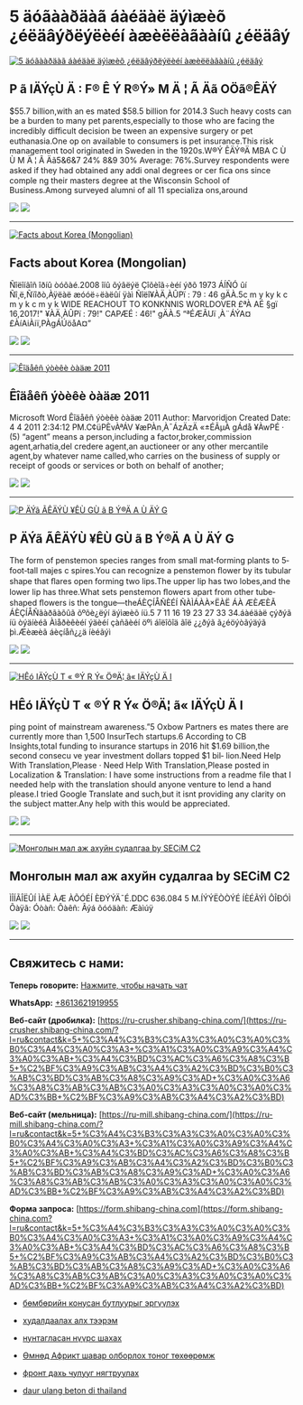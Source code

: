 # 5 äóãààðäàã áàéäàë äýìæèõ ¿éëäâýðëýëèéí àæèëëàãààíû ¿éëäâý

<a href="https://swt.shibang-china.com/?l=ru&img&k=5+%C3%A4%C3%B3%C3%A3%C3%A0%C3%A0%C3%B0%C3%A4%C3%A0%C3%A3+%C3%A1%C3%A0%C3%A9%C3%A4%C3%A0%C3%AB+%C3%A4%C3%BD%C3%AC%C3%A6%C3%A8%C3%B5+%C2%BF%C3%A9%C3%AB%C3%A4%C3%A2%C3%BD%C3%B0%C3%AB%C3%BD%C3%AB%C3%A8%C3%A9%C3%AD+%C3%A0%C3%A6%C3%A8%C3%AB%C3%AB%C3%A0%C3%A3%C3%A0%C3%A0%C3%AD%C3%BB+%C2%BF%C3%A9%C3%AB%C3%A4%C3%A2%C3%BD" target="_blank">![5 äóãààðäàã áàéäàë äýìæèõ ¿éëäâýðëýëèéí àæèëëàãààíû ¿éëäâý](http://static.shibang-china.com/all-800x300/282.jpg)</a>

## P &#227; I&#196;&#221;&#231;&#217; &#196; : F&#174; &#202; &#221; R&#174;&#221;&#187; M &#196; &#166; &#195; &#196;&#227; O&#214;&#227;&#174;&#202;&#196;&#221;
$55.7 billion,with an es mated $58.5 billion for 2014.3 Such heavy costs can be a burden to many pet parents,especially to those who are facing the incredibly diﬃcult decision be tween an expensive surgery or pet euthanasia.One op on available to consumers is pet insurance.This risk management tool originated in Sweden in the 1920s.W&#174;&#221; &#202;&#196;&#221;&#174;&#196; MBA C &#217; &#217; M &#196; &#166; &#195; &#196;&#227;5&amp;6&amp;7 24% 8&amp;9 30% Average: 76%.Survey respondents were asked if they had obtained any addi onal degrees or cer ﬁca ons since comple ng their masters degree at the Wisconsin School of Business.Among surveyed alumni of all 11 specializa ons,around


<a href="https://whatsapp.shibangsoft.com/WhatsApp.php" target="_blank" title="WhatsApp">![](http://static.shibang-china.com/icon/whatsapp.png)</a> <a href="https://swt.shibang-china.com/?l=ru&icon&k=5+%C3%A4%C3%B3%C3%A3%C3%A0%C3%A0%C3%B0%C3%A4%C3%A0%C3%A3+%C3%A1%C3%A0%C3%A9%C3%A4%C3%A0%C3%AB+%C3%A4%C3%BD%C3%AC%C3%A6%C3%A8%C3%B5+%C2%BF%C3%A9%C3%AB%C3%A4%C3%A2%C3%BD%C3%B0%C3%AB%C3%BD%C3%AB%C3%A8%C3%A9%C3%AD+%C3%A0%C3%A6%C3%A8%C3%AB%C3%AB%C3%A0%C3%A3%C3%A0%C3%A0%C3%AD%C3%BB+%C2%BF%C3%A9%C3%AB%C3%A4%C3%A2%C3%BD" target="_blank">![](http://static.shibang-china.com/icon/chat-ru.png)</a>

---

<a href="https://swt.shibang-china.com/?l=ru&img&k=5+%C3%A4%C3%B3%C3%A3%C3%A0%C3%A0%C3%B0%C3%A4%C3%A0%C3%A3+%C3%A1%C3%A0%C3%A9%C3%A4%C3%A0%C3%AB+%C3%A4%C3%BD%C3%AC%C3%A6%C3%A8%C3%B5+%C2%BF%C3%A9%C3%AB%C3%A4%C3%A2%C3%BD%C3%B0%C3%AB%C3%BD%C3%AB%C3%A8%C3%A9%C3%AD+%C3%A0%C3%A6%C3%A8%C3%AB%C3%AB%C3%A0%C3%A3%C3%A0%C3%A0%C3%AD%C3%BB+%C2%BF%C3%A9%C3%AB%C3%A4%C3%A2%C3%BD" target="_blank">![Facts about Korea (Mongolian)](http://static.shibang-china.com/all-800x300/535.jpg)</a>

## Facts about Korea (Mongolian)
&#209;&#238;&#235;&#238;&#237;&#227;&#238;&#241; &#238;&#240;&#237;&#251; &#242;&#243;&#245;&#224;&#233;.2008 &#238;&#237;&#251; &#245;&#253;&#226;&#235;&#253;&#235; &#199;&#238;&#245;&#232;&#238;&#227;&#247;&#232;&#233;&#237; &#253;&#240;&#245; 1973 &#193;&#205;&#209;&#211; &#251;&#237; &#209;&#238;&#184;&#235;,&#209;&#239;&#238;&#240;&#242;,&#192;&#255;&#235;&#224;&#235; &#230;&#243;&#243;&#235;&#247;&#235;&#224;&#235;&#251;&#237; &#255;&#224;&#236; &#209;&#238;&#235;&#238;&#165;&#192;&#196;&#184;&#192;&#219;P&#239; : 79 : 46 g&#196;&#192;.5c m y ky k c m y k c m y k WIDE REACHOUT TO KONKNNIS WORLDOVER &#163;&#170;&#192; A&#201; &#167;g&#239; 16,2017!&quot; &#165;&#192;&#196;&#184;&#192;&#219;P&#239; : 79!&quot; CAP&#198;&#201; : 46!&quot; g&#196;&#192;.5 “&#170;&#201;&#198;&#195;U&#239; &#184;&#192;&#168;&#193;&#221;A&#164; &#163;&#192;&#237;Ai&#192;i&#239;,P&#192;g&#193;&#218;&#246;&#229;A&#164;”


<a href="https://whatsapp.shibangsoft.com/WhatsApp.php" target="_blank" title="WhatsApp">![](http://static.shibang-china.com/icon/whatsapp.png)</a> <a href="https://swt.shibang-china.com/?l=ru&icon&k=5+%C3%A4%C3%B3%C3%A3%C3%A0%C3%A0%C3%B0%C3%A4%C3%A0%C3%A3+%C3%A1%C3%A0%C3%A9%C3%A4%C3%A0%C3%AB+%C3%A4%C3%BD%C3%AC%C3%A6%C3%A8%C3%B5+%C2%BF%C3%A9%C3%AB%C3%A4%C3%A2%C3%BD%C3%B0%C3%AB%C3%BD%C3%AB%C3%A8%C3%A9%C3%AD+%C3%A0%C3%A6%C3%A8%C3%AB%C3%AB%C3%A0%C3%A3%C3%A0%C3%A0%C3%AD%C3%BB+%C2%BF%C3%A9%C3%AB%C3%A4%C3%A2%C3%BD" target="_blank">![](http://static.shibang-china.com/icon/chat-ru.png)</a>

---

<a href="https://swt.shibang-china.com/?l=ru&img&k=5+%C3%A4%C3%B3%C3%A3%C3%A0%C3%A0%C3%B0%C3%A4%C3%A0%C3%A3+%C3%A1%C3%A0%C3%A9%C3%A4%C3%A0%C3%AB+%C3%A4%C3%BD%C3%AC%C3%A6%C3%A8%C3%B5+%C2%BF%C3%A9%C3%AB%C3%A4%C3%A2%C3%BD%C3%B0%C3%AB%C3%BD%C3%AB%C3%A8%C3%A9%C3%AD+%C3%A0%C3%A6%C3%A8%C3%AB%C3%AB%C3%A0%C3%A3%C3%A0%C3%A0%C3%AD%C3%BB+%C2%BF%C3%A9%C3%AB%C3%A4%C3%A2%C3%BD" target="_blank">![&#202;&#238;&#228;&#229;&#234;&#241; &#253;&#242;&#232;&#234;&#232; &#242;&#224;&#228;&#230; 2011](http://static.shibang-china.com/all-800x300/240.jpg)</a>

## &#202;&#238;&#228;&#229;&#234;&#241; &#253;&#242;&#232;&#234;&#232; &#242;&#224;&#228;&#230; 2011
Microsoft Word &#202;&#238;&#228;&#229;&#234;&#241; &#253;&#242;&#232;&#234;&#232; &#242;&#224;&#228;&#230; 2011 Author: Marvoridjon Created Date: 4 4 2011 2:34:12 PM.C&#162;&#252;P&#200;v&#192;&#170;&#193;V &#165;&#230;P&#192;n&#184;&#192;&#175;&#193;z&#196;z&#196; &#171;&#177;&#201;&#195;&#181;&#192; g&#193;d&#229; &#165;&#192;wP&#201;&nbsp;&#0183;&#32;(5) “agent” means a person,including a factor,broker,commission agent,arhatia,del credere agent,an auctioneer or any other mercantile agent,by whatever name called,who carries on the business of supply or receipt of goods or services or both on behalf of another;


<a href="https://whatsapp.shibangsoft.com/WhatsApp.php" target="_blank" title="WhatsApp">![](http://static.shibang-china.com/icon/whatsapp.png)</a> <a href="https://swt.shibang-china.com/?l=ru&icon&k=5+%C3%A4%C3%B3%C3%A3%C3%A0%C3%A0%C3%B0%C3%A4%C3%A0%C3%A3+%C3%A1%C3%A0%C3%A9%C3%A4%C3%A0%C3%AB+%C3%A4%C3%BD%C3%AC%C3%A6%C3%A8%C3%B5+%C2%BF%C3%A9%C3%AB%C3%A4%C3%A2%C3%BD%C3%B0%C3%AB%C3%BD%C3%AB%C3%A8%C3%A9%C3%AD+%C3%A0%C3%A6%C3%A8%C3%AB%C3%AB%C3%A0%C3%A3%C3%A0%C3%A0%C3%AD%C3%BB+%C2%BF%C3%A9%C3%AB%C3%A4%C3%A2%C3%BD" target="_blank">![](http://static.shibang-china.com/icon/chat-ru.png)</a>

---

<a href="https://swt.shibang-china.com/?l=ru&img&k=5+%C3%A4%C3%B3%C3%A3%C3%A0%C3%A0%C3%B0%C3%A4%C3%A0%C3%A3+%C3%A1%C3%A0%C3%A9%C3%A4%C3%A0%C3%AB+%C3%A4%C3%BD%C3%AC%C3%A6%C3%A8%C3%B5+%C2%BF%C3%A9%C3%AB%C3%A4%C3%A2%C3%BD%C3%B0%C3%AB%C3%BD%C3%AB%C3%A8%C3%A9%C3%AD+%C3%A0%C3%A6%C3%A8%C3%AB%C3%AB%C3%A0%C3%A3%C3%A0%C3%A0%C3%AD%C3%BB+%C2%BF%C3%A9%C3%AB%C3%A4%C3%A2%C3%BD" target="_blank">![P &#196;&#221;&#227; &#195;&#202;&#196;&#221;&#217; &#165;&#202;&#217; G&#217; &#227; B &#221;&#174;&#196; A &#217; &#196;&#221; G](http://static.shibang-china.com/all-800x300/384.jpg)</a>

## P &#196;&#221;&#227; &#195;&#202;&#196;&#221;&#217; &#165;&#202;&#217; G&#217; &#227; B &#221;&#174;&#196; A &#217; &#196;&#221; G
The form of penstemon species ranges from small mat‐forming plants to 5‐foot‐tall majes c spires.You can recognize a penstemon ﬂower by its tubular shape that ﬂares open forming two lips.The upper lip has two lobes,and the lower lip has three.What sets penstemon ﬂowers apart from other tube‐shaped ﬂowers is the tongue—the&#193;&#200;&#199;&#205;&#197;&#209;&#200;&#201;&#205; &#209;&#192;&#204;&#193;&#192;&#192;&#215;&#203;&#192;&#203; &#193;&#192; &#198;&#200;&#198;&#200;&#195; &#193;&#200;&#199;&#205;&#197;&#209;&#227;&#224;&#240;&#227;&#224;&#245;&#251;&#227; &#245;&#186;&#245;&#232;&#191;&#235;&#253;&#237; &#228;&#253;&#236;&#230;&#232;&#245; &#237;&#252;.5 7 11 16 19 23 27 33 34.&#225;&#224;&#233;&#228;&#224;&#235; &#231;&#253;&#240;&#253;&#227; &#237;&#252; &#242;&#253;&#228;&#237;&#232;&#233;&#227; &#192;&#236;&#229;&#240;&#232;&#234;&#232;&#233;&#237; &#253;&#228;&#232;&#233;&#237; &#231;&#224;&#241;&#227;&#232;&#233;&#237; &#246;&#186;&#236; &#225;&#238;&#235;&#238;&#245;&#238;&#228; &#227;&#238;&#235; &#191;&#191;&#240;&#253;&#227; &#227;&#191;&#233;&#246;&#253;&#242;&#227;&#253;&#228;&#253;&#227; &#254;&#236;.&#198;&#232;&#230;&#232;&#227; &#225;&#232;&#231;&#237;&#229;&#241;&#191;&#191;&#228; &#237;&#232;&#233;&#227;&#253;&#236;


<a href="https://whatsapp.shibangsoft.com/WhatsApp.php" target="_blank" title="WhatsApp">![](http://static.shibang-china.com/icon/whatsapp.png)</a> <a href="https://swt.shibang-china.com/?l=ru&icon&k=5+%C3%A4%C3%B3%C3%A3%C3%A0%C3%A0%C3%B0%C3%A4%C3%A0%C3%A3+%C3%A1%C3%A0%C3%A9%C3%A4%C3%A0%C3%AB+%C3%A4%C3%BD%C3%AC%C3%A6%C3%A8%C3%B5+%C2%BF%C3%A9%C3%AB%C3%A4%C3%A2%C3%BD%C3%B0%C3%AB%C3%BD%C3%AB%C3%A8%C3%A9%C3%AD+%C3%A0%C3%A6%C3%A8%C3%AB%C3%AB%C3%A0%C3%A3%C3%A0%C3%A0%C3%AD%C3%BB+%C2%BF%C3%A9%C3%AB%C3%A4%C3%A2%C3%BD" target="_blank">![](http://static.shibang-china.com/icon/chat-ru.png)</a>

---

<a href="https://swt.shibang-china.com/?l=ru&img&k=5+%C3%A4%C3%B3%C3%A3%C3%A0%C3%A0%C3%B0%C3%A4%C3%A0%C3%A3+%C3%A1%C3%A0%C3%A9%C3%A4%C3%A0%C3%AB+%C3%A4%C3%BD%C3%AC%C3%A6%C3%A8%C3%B5+%C2%BF%C3%A9%C3%AB%C3%A4%C3%A2%C3%BD%C3%B0%C3%AB%C3%BD%C3%AB%C3%A8%C3%A9%C3%AD+%C3%A0%C3%A6%C3%A8%C3%AB%C3%AB%C3%A0%C3%A3%C3%A0%C3%A0%C3%AD%C3%BB+%C2%BF%C3%A9%C3%AB%C3%A4%C3%A2%C3%BD" target="_blank">![H&#202;&#243; I&#196;&#221;&#231;&#217; T &#171; &#174;&#221; R &#221;&#171; &#214;&#174;&#196;&#166; &#227;&#171; I&#196;&#221;&#231;&#217; &#196; I](http://static.shibang-china.com/all-800x300/275.jpg)</a>

## H&#202;&#243; I&#196;&#221;&#231;&#217; T &#171; &#174;&#221; R &#221;&#171; &#214;&#174;&#196;&#166; &#227;&#171; I&#196;&#221;&#231;&#217; &#196; I
ping point of mainstream awareness.”5 Oxbow Partners es mates there are currently more than 1,500 InsurTech startups.6 According to CB Insights,total funding to insurance startups in 2016 hit $1.69 billion,the second consecu ve year investment dollars topped $1 bil‐ lion.Need Help With Translation,Please&nbsp;&#0183;&#32;Need Help With Translation,Please posted in Localization &amp; Translation: I have some instructions from a readme file that I needed help with the translation should anyone venture to lend a hand please.I tried Google Translate and such,but it isnt providing any clarity on the subject matter.Any help with this would be appreciated.


<a href="https://whatsapp.shibangsoft.com/WhatsApp.php" target="_blank" title="WhatsApp">![](http://static.shibang-china.com/icon/whatsapp.png)</a> <a href="https://swt.shibang-china.com/?l=ru&icon&k=5+%C3%A4%C3%B3%C3%A3%C3%A0%C3%A0%C3%B0%C3%A4%C3%A0%C3%A3+%C3%A1%C3%A0%C3%A9%C3%A4%C3%A0%C3%AB+%C3%A4%C3%BD%C3%AC%C3%A6%C3%A8%C3%B5+%C2%BF%C3%A9%C3%AB%C3%A4%C3%A2%C3%BD%C3%B0%C3%AB%C3%BD%C3%AB%C3%A8%C3%A9%C3%AD+%C3%A0%C3%A6%C3%A8%C3%AB%C3%AB%C3%A0%C3%A3%C3%A0%C3%A0%C3%AD%C3%BB+%C2%BF%C3%A9%C3%AB%C3%A4%C3%A2%C3%BD" target="_blank">![](http://static.shibang-china.com/icon/chat-ru.png)</a>

---

<a href="https://swt.shibang-china.com/?l=ru&img&k=5+%C3%A4%C3%B3%C3%A3%C3%A0%C3%A0%C3%B0%C3%A4%C3%A0%C3%A3+%C3%A1%C3%A0%C3%A9%C3%A4%C3%A0%C3%AB+%C3%A4%C3%BD%C3%AC%C3%A6%C3%A8%C3%B5+%C2%BF%C3%A9%C3%AB%C3%A4%C3%A2%C3%BD%C3%B0%C3%AB%C3%BD%C3%AB%C3%A8%C3%A9%C3%AD+%C3%A0%C3%A6%C3%A8%C3%AB%C3%AB%C3%A0%C3%A3%C3%A0%C3%A0%C3%AD%C3%BB+%C2%BF%C3%A9%C3%AB%C3%A4%C3%A2%C3%BD" target="_blank">![Монголын мал аж ахуйн судалгаа by SECiM C2](http://static.shibang-china.com/all-800x300/73.jpg)</a>

## Монголын мал аж ахуйн судалгаа by SECiM C2
&#204;&#206;&#205;&#195;&#206;&#203;&#219;&#205; &#204;&#192;&#203; &#192;&#198; &#192;&#213;&#211;&#201;&#205; &#200;&#208;&#221;&#221;&#196;&#175;&#201;.DDC 636.084 5 M.&#205;&#221;&#221;&#203;&#210;&#210;&#221;&#201; &#205;&#200;&#201;&#195;&#221;&#204; &#212;&#206;&#208;&#211;&#204; &#213;&#224;&#255;&#227;: &#211;&#242;&#224;&#241;: &#212;&#224;&#234;&#241;: &#194;&#253;&#225; &#245;&#243;&#243;&#228;&#224;&#241;: &#198;&#224;&#236;&#250;&#255;

<a href="https://whatsapp.shibangsoft.com/WhatsApp.php" target="_blank" title="WhatsApp">![](http://static.shibang-china.com/icon/whatsapp.png)</a> <a href="https://swt.shibang-china.com/?l=ru&icon&k=5+%C3%A4%C3%B3%C3%A3%C3%A0%C3%A0%C3%B0%C3%A4%C3%A0%C3%A3+%C3%A1%C3%A0%C3%A9%C3%A4%C3%A0%C3%AB+%C3%A4%C3%BD%C3%AC%C3%A6%C3%A8%C3%B5+%C2%BF%C3%A9%C3%AB%C3%A4%C3%A2%C3%BD%C3%B0%C3%AB%C3%BD%C3%AB%C3%A8%C3%A9%C3%AD+%C3%A0%C3%A6%C3%A8%C3%AB%C3%AB%C3%A0%C3%A3%C3%A0%C3%A0%C3%AD%C3%BB+%C2%BF%C3%A9%C3%AB%C3%A4%C3%A2%C3%BD" target="_blank">![](http://static.shibang-china.com/icon/chat-ru.png)</a>

---
## Свяжитесь с нами:

**Теперь говорите:** [Нажмите, чтобы начать чат](https://swt.shibang-china.com?l=ru&contact&k=5+%C3%A4%C3%B3%C3%A3%C3%A0%C3%A0%C3%B0%C3%A4%C3%A0%C3%A3+%C3%A1%C3%A0%C3%A9%C3%A4%C3%A0%C3%AB+%C3%A4%C3%BD%C3%AC%C3%A6%C3%A8%C3%B5+%C2%BF%C3%A9%C3%AB%C3%A4%C3%A2%C3%BD%C3%B0%C3%AB%C3%BD%C3%AB%C3%A8%C3%A9%C3%AD+%C3%A0%C3%A6%C3%A8%C3%AB%C3%AB%C3%A0%C3%A3%C3%A0%C3%A0%C3%AD%C3%BB+%C2%BF%C3%A9%C3%AB%C3%A4%C3%A2%C3%BD)

**WhatsApp:**  [+8613621919955](https://whatsapp.shibangsoft.com/WhatsApp.php)

**Веб-сайт (дробилка):** [https://ru-crusher.shibang-china.com/](https://ru-crusher.shibang-china.com/?l=ru&contact&k=5+%C3%A4%C3%B3%C3%A3%C3%A0%C3%A0%C3%B0%C3%A4%C3%A0%C3%A3+%C3%A1%C3%A0%C3%A9%C3%A4%C3%A0%C3%AB+%C3%A4%C3%BD%C3%AC%C3%A6%C3%A8%C3%B5+%C2%BF%C3%A9%C3%AB%C3%A4%C3%A2%C3%BD%C3%B0%C3%AB%C3%BD%C3%AB%C3%A8%C3%A9%C3%AD+%C3%A0%C3%A6%C3%A8%C3%AB%C3%AB%C3%A0%C3%A3%C3%A0%C3%A0%C3%AD%C3%BB+%C2%BF%C3%A9%C3%AB%C3%A4%C3%A2%C3%BD)

**Веб-сайт (мельница):** [https://ru-mill.shibang-china.com/](https://ru-mill.shibang-china.com/?l=ru&contact&k=5+%C3%A4%C3%B3%C3%A3%C3%A0%C3%A0%C3%B0%C3%A4%C3%A0%C3%A3+%C3%A1%C3%A0%C3%A9%C3%A4%C3%A0%C3%AB+%C3%A4%C3%BD%C3%AC%C3%A6%C3%A8%C3%B5+%C2%BF%C3%A9%C3%AB%C3%A4%C3%A2%C3%BD%C3%B0%C3%AB%C3%BD%C3%AB%C3%A8%C3%A9%C3%AD+%C3%A0%C3%A6%C3%A8%C3%AB%C3%AB%C3%A0%C3%A3%C3%A0%C3%A0%C3%AD%C3%BB+%C2%BF%C3%A9%C3%AB%C3%A4%C3%A2%C3%BD)

**Форма запроса:** [https://form.shibang-china.com](https://form.shibang-china.com?l=ru&contact&k=5+%C3%A4%C3%B3%C3%A3%C3%A0%C3%A0%C3%B0%C3%A4%C3%A0%C3%A3+%C3%A1%C3%A0%C3%A9%C3%A4%C3%A0%C3%AB+%C3%A4%C3%BD%C3%AC%C3%A6%C3%A8%C3%B5+%C2%BF%C3%A9%C3%AB%C3%A4%C3%A2%C3%BD%C3%B0%C3%AB%C3%BD%C3%AB%C3%A8%C3%A9%C3%AD+%C3%A0%C3%A6%C3%A8%C3%AB%C3%AB%C3%A0%C3%A3%C3%A0%C3%A0%C3%AD%C3%BB+%C2%BF%C3%A9%C3%AB%C3%A4%C3%A2%C3%BD)

* [бөмбөрийн конусан бутлуурыг эргүүлэх](../128/%D0%B1%D3%A9%D0%BC%D0%B1%D3%A9%D1%80%D0%B8%D0%B9%D0%BD%20%D0%BA%D0%BE%D0%BD%D1%83%D1%81%D0%B0%D0%BD%20%D0%B1%D1%83%D1%82%D0%BB%D1%83%D1%83%D1%80%D1%8B%D0%B3%20%D1%8D%D1%80%D0%B3%D2%AF%D2%AF%D0%BB%D1%8D%D1%85.md)

* [худалдаалах алх тээрэм](../127/%D1%85%D1%83%D0%B4%D0%B0%D0%BB%D0%B4%D0%B0%D0%B0%D0%BB%D0%B0%D1%85%20%D0%B0%D0%BB%D1%85%20%D1%82%D1%8D%D1%8D%D1%80%D1%8D%D0%BC.md)

* [нунтагласан нүүрс шахах](../127/%D0%BD%D1%83%D0%BD%D1%82%D0%B0%D0%B3%D0%BB%D0%B0%D1%81%D0%B0%D0%BD%20%D0%BD%D2%AF%D2%AF%D1%80%D1%81%20%D1%88%D0%B0%D1%85%D0%B0%D1%85.md)

* [Өмнөд Африкт шавар олборлох тоног төхөөрөмж](../130/%D3%A8%D0%BC%D0%BD%D3%A9%D0%B4%20%D0%90%D1%84%D1%80%D0%B8%D0%BA%D1%82%20%D1%88%D0%B0%D0%B2%D0%B0%D1%80%20%D0%BE%D0%BB%D0%B1%D0%BE%D1%80%D0%BB%D0%BE%D1%85%20%D1%82%D0%BE%D0%BD%D0%BE%D0%B3%20%D1%82%D3%A9%D1%85%D3%A9%D3%A9%D1%80%D3%A9%D0%BC%D0%B6.md)

* [фронт дахь чулууг нягтруулах](../128/%D1%84%D1%80%D0%BE%D0%BD%D1%82%20%D0%B4%D0%B0%D1%85%D1%8C%20%D1%87%D1%83%D0%BB%D1%83%D1%83%D0%B3%20%D0%BD%D1%8F%D0%B3%D1%82%D1%80%D1%83%D1%83%D0%BB%D0%B0%D1%85.md)

* [daur ulang beton di thailand](../127/daur%20ulang%20beton%20di%20thailand.md)